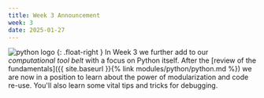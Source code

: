 ```yaml
---
title: Week 3 Announcement
week: 3
date: 2025-01-27
---
```


![python logo](https://www.python.org/static/img/python-logo.png)
{: .float-right }
In Week 3 we further add to our *computational tool belt* with a focus on
Python itself. After the [review of the fundamentals]({{ site.baseurl
}}{% link modules/python/python.md %}) we are now in a position to
learn about the power of modularization and code re-use. You'll also
learn some vital tips and tricks for debugging.

